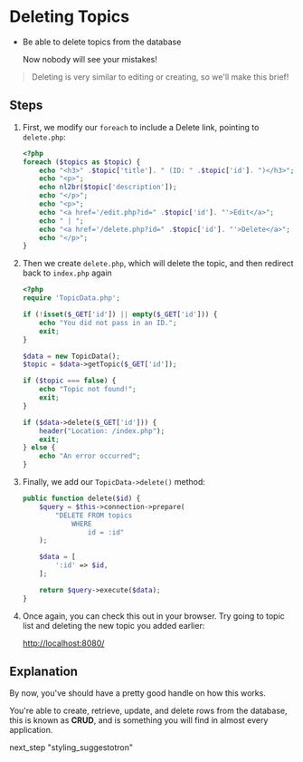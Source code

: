 # Deleting Topics

* Be able to delete topics from the database

  Now nobody will see your mistakes!

> Deleting is very similar to editing or creating, so we'll make this brief!

## Steps

1. First, we modify our `foreach` to include a Delete link, pointing to `delete.php`:

    ```php
    <?php
    foreach ($topics as $topic) {
        echo "<h3>" .$topic['title']. " (ID: " .$topic['id']. ")</h3>";
        echo "<p>";
        echo nl2br($topic['description']);
        echo "</p>";
        echo "<p>";
        echo "<a href='/edit.php?id=" .$topic['id']. "'>Edit</a>";
        echo " | ";
        echo "<a href='/delete.php?id=" .$topic['id']. "'>Delete</a>";
        echo "</p>";
    }
    ```

1. Then we create `delete.php`, which will delete the topic, and then redirect back to `index.php` again

    ```php
    <?php
    require 'TopicData.php';

    if (!isset($_GET['id']) || empty($_GET['id'])) {
        echo "You did not pass in an ID.";
        exit;
    }

    $data = new TopicData();
    $topic = $data->getTopic($_GET['id']);

    if ($topic === false) {
        echo "Topic not found!";
        exit;
    }

    if ($data->delete($_GET['id'])) {
        header("Location: /index.php");
        exit;
    } else {
        echo "An error occurred";
    }
    ```

1. Finally, we add our `TopicData->delete()` method:

    ```php
    public function delete($id) {
        $query = $this->connection->prepare(
            "DELETE FROM topics
                WHERE
                    id = :id"
        );

        $data = [
            ':id' => $id,
        ];

        return $query->execute($data);
    }
    ```

1. Once again, you can check this out in your browser. Try going to topic list and deleting the new topic you added earlier:

    <http://localhost:8080/>

## Explanation

By now, you've should have a pretty good handle on how this works.

You're able to create, retrieve, update, and delete rows from the database, this is known as **CRUD**, and is something you will find in almost every application.

next_step "styling_suggestotron"